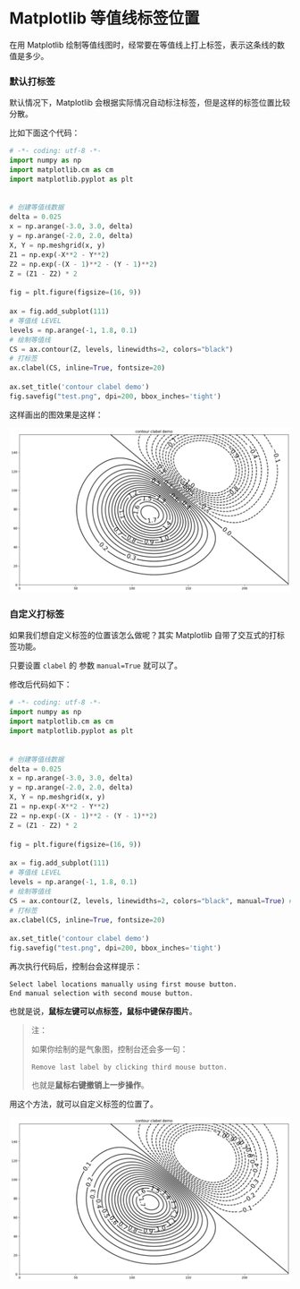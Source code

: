 # Matplotlib 等值线标签位置


在用 Matplotlib 绘制等值线图时，经常要在等值线上打上标签，表示这条线的数值是多少。

### 默认打标签

默认情况下，Matplotlib 会根据实际情况自动标注标签，但是这样的标签位置比较分散。

比如下面这个代码：

```python
# -*- coding: utf-8 -*-
import numpy as np
import matplotlib.cm as cm
import matplotlib.pyplot as plt


# 创建等值线数据
delta = 0.025
x = np.arange(-3.0, 3.0, delta)
y = np.arange(-2.0, 2.0, delta)
X, Y = np.meshgrid(x, y)
Z1 = np.exp(-X**2 - Y**2)
Z2 = np.exp(-(X - 1)**2 - (Y - 1)**2)
Z = (Z1 - Z2) * 2

fig = plt.figure(figsize=(16, 9))

ax = fig.add_subplot(111)
# 等值线 LEVEL
levels = np.arange(-1, 1.8, 0.1)
# 绘制等值线
CS = ax.contour(Z, levels, linewidths=2, colors="black")
# 打标签
ax.clabel(CS, inline=True, fontsize=20)

ax.set_title('contour clabel demo')
fig.savefig("test.png", dpi=200, bbox_inches='tight')
```

这样画出的图效果是这样：

![默认打点](/img/20230722/00.png)

### 自定义打标签

如果我们想自定义标签的位置该怎么做呢？其实 Matplotlib 自带了交互式的打标签功能。

只要设置 `clabel` 的 参数 `manual=True` 就可以了。

修改后代码如下：

```python
# -*- coding: utf-8 -*-
import numpy as np
import matplotlib.cm as cm
import matplotlib.pyplot as plt


# 创建等值线数据
delta = 0.025
x = np.arange(-3.0, 3.0, delta)
y = np.arange(-2.0, 2.0, delta)
X, Y = np.meshgrid(x, y)
Z1 = np.exp(-X**2 - Y**2)
Z2 = np.exp(-(X - 1)**2 - (Y - 1)**2)
Z = (Z1 - Z2) * 2

fig = plt.figure(figsize=(16, 9))

ax = fig.add_subplot(111)
# 等值线 LEVEL
levels = np.arange(-1, 1.8, 0.1)
# 绘制等值线
CS = ax.contour(Z, levels, linewidths=2, colors="black", manual=True) # 修改
# 打标签
ax.clabel(CS, inline=True, fontsize=20)

ax.set_title('contour clabel demo')
fig.savefig("test.png", dpi=200, bbox_inches='tight')
```

再次执行代码后，控制台会这样提示：

```
Select label locations manually using first mouse button.
End manual selection with second mouse button.
```

也就是说，**鼠标左键可以点标签，鼠标中键保存图片**。

> 注：
> 
> 如果你绘制的是气象图，控制台还会多一句：
> 
> ```
> Remove last label by clicking third mouse button.
> ```
> 
> 也就是**鼠标右键撤销上一步操作**。

用这个方法，就可以自定义标签的位置了。

![自定义打点](/img/20230722/01.png)



